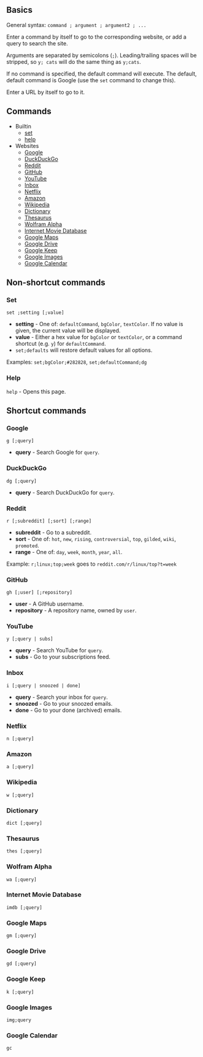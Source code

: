 ## Basics

General syntax: `command ; argument ; argument2 ; ...`

Enter a command by itself to go to the corresponding website, or add a
query to search the site.

Arguments are separated by semicolons (`;`). Leading/trailing spaces will be
stripped, so `y; cats` will do the same thing as `y;cats`.

If no command is specified, the default command will execute. The default, default
command is Google (use the `set` command to change this).

Enter a URL by itself to go to it.

## Commands
 - Builtin
   - [set](#set)
   - [help](#help)
 - Websites
   - [Google](#google)
   - [DuckDuckGo](#duckduckgo)
   - [Reddit](#reddit)
   - [GitHub](#github)
   - [YouTube](#youtube)
   - [Inbox](#inbox)
   - [Netflix](#netflix)
   - [Amazon](#amazon)
   - [Wikipedia](#wikipedia)
   - [Dictionary](#dictionary)
   - [Thesaurus](#thesaurus)
   - [Wolfram Alpha](#wolfram-alpha)
   - [Internet Movie Database](#internet-movie-database)
   - [Google Maps](#google-maps)
   - [Google Drive](#google-drive)
   - [Google Keep](#google-keep)
   - [Google Images](#google-images)
   - [Google Calendar](#google-calendar)

## Non-shortcut commands

### Set
`set ;setting [;value]`

 - **setting** - One of: `defaultCommand`, `bgColor`, `textColor`. If no value
   is given, the current value will be displayed.
 - **value** - Either a hex value for `bgColor` or `textColor`, or a command
   shortcut (e.g. `y`) for `defaultCommand`.
 - `set;defaults` will restore default values for all options.

Examples: `set;bgColor;#282828`, `set;defaultCommand;dg`

### Help
`help` - Opens this page.

## Shortcut commands

### Google
`g [;query]`

 - **query** - Search Google for `query`.

### DuckDuckGo
`dg [;query]`

 - **query** - Search DuckDuckGo for `query`.

### Reddit
`r [;subreddit] [;sort] [;range]`

 - **subreddit** - Go to a subreddit.
 - **sort** - One of: `hot`, `new`, `rising`, `controversial`, `top`, `gilded`,
 `wiki`, `promoted`.
  - **range** - One of: `day`, `week`, `month`, `year`, `all`.

Example: `r;linux;top;week` goes to `reddit.com/r/linux/top?t=week`

### GitHub
`gh [;user] [;repository]`

 - **user** - A GitHub username.
 - **repository** - A repository name, owned by `user`.

### YouTube
`y [;query | subs]`

 - **query** - Search YouTube for `query`.
 - **subs** - Go to your subscriptions feed.

### Inbox
`i [;query | snoozed | done]`

 - **query** - Search your inbox for `query`.
 - **snoozed** - Go to your snoozed emails.
 - **done** - Go to your done (archived) emails.

### Netflix
`n [;query]`

### Amazon
`a [;query]`

### Wikipedia
`w [;query]`

### Dictionary
`dict [;query]`

### Thesaurus
`thes [;query]`

### Wolfram Alpha
`wa [;query]`

### Internet Movie Database
`imdb [;query]`

### Google Maps
`gm [;query]`

### Google Drive
`gd [;query]`

### Google Keep
`k [;query]`

### Google Images
`img;query`

### Google Calendar
`gc`

